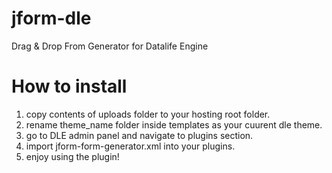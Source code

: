 # jform-dle
Drag &amp; Drop From Generator for Datalife Engine

# How to install
1. copy contents of uploads folder to your hosting root folder.
2. rename theme_name folder inside templates as your cuurent dle theme.
3. go to DLE admin panel and navigate to plugins section.
4. import jform-form-generator.xml into your plugins.
5. enjoy using the plugin!


